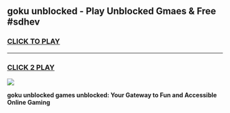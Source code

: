 
## goku unblocked - Play Unblocked Gmaes & Free #sdhev
<h3>
<a href="https://news.freeplayer.one?title=goku_unblocked&ref=24F">CLICK TO PLAY</a></h3>
<hr>

<h3>
<a href="https://news.freeplayer.one?title=goku_unblocked&ref=24F">CLICK 2 PLAY</a>
  
</h3>

<a href="https://news.freeplayer.one?title=goku_unblocked&ref=24F/"><img src="https://clearcache.store/games.png"></a>


**goku unblocked games unblocked: Your Gateway to Fun and Accessible Online Gaming**
